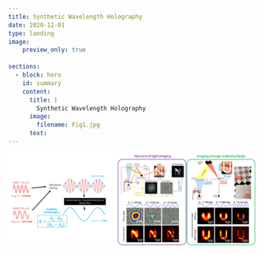```yaml
---
title: Synthetic Wavelength Holography
date: 2020-12-01
type: landing
image:
    preview_only: true
    
sections:
  - block: hero
    id: summary
    content:
      title: |
        Synthetic Wavelength Holography
      image:
        filename: Fig1.jpg
      text: 
---
```

<img src="Fig1.jpg">